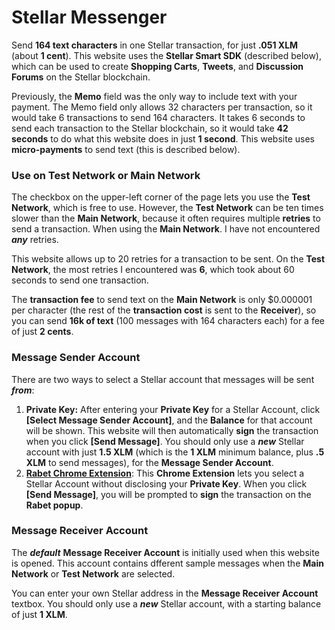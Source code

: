 # Stellar Messenger
Send **164 text characters** in one Stellar transaction, for just **.051 XLM** (about **1 cent**). This website uses the **Stellar Smart SDK** (described below), which can be used to create **Shopping Carts**, **Tweets**, and **Discussion Forums** on the Stellar blockchain.

Previously, the **Memo** field was the only way to include text with your payment. The Memo field only allows 32 characters per transaction, so it would take 6 transactions to send 164 characters. It takes 6 seconds to send each transaction to the Stellar blockchain, so it would take **42 seconds** to do what this website does in just **1 second**. This website uses **micro-payments** to send text (this is described below).

### Use on Test Network or Main Network
The checkbox on the upper-left corner of the page lets you use the **Test Network**, which is free to use. However, the **Test Network** can be ten times slower than the **Main Network**, because it often requires multiple **retries** to send a transaction. When using the **Main Network**. I have not encountered ***any*** retries. 

This website allows up to 20 retries for a transaction to be sent. On the **Test Network**, the most retries I encountered was **6**, which took about 60 seconds to send one transaction.

The **transaction fee** to send text on the **Main Network** is only $0.000001 per character (the rest of the **transaction cost** is sent to the **Receiver**), so you can send **16k of text** (100 messages with 164 characters each) for a fee of just **2 cents**.

### Message Sender Account
There are two ways to select a Stellar account that messages will be sent ***from***:
1. **Private Key:** After entering your **Private Key** for a Stellar Account, click **[Select Message Sender Account]**, and the **Balance** for that account will be shown. 
This website will then automatically **sign** the transaction when you click **[Send Message]**.
You should only use a ***new*** Stellar account with just **1.5 XLM** (which is the **1 XLM** minimum balance, plus **.5 XLM** to send messages), for the **Message Sender Account**.
2. [**Rabet Chrome Extension**](https://chrome.google.com/webstore/detail/rabet/hgmoaheomcjnaheggkfafnjilfcefbmo): This **Chrome Extension** lets you select a Stellar Account without disclosing your **Private Key**. When you click **[Send Message]**, you will be prompted to **sign** the transaction on the **Rabet popup**.

### Message Receiver Account
The ***default*** **Message Receiver Account** is initially used when this website is opened. This account contains dfferent sample messages when the **Main Network** or **Test Network** are selected.

You can enter your own Stellar address in the **Message Receiver Account** textbox. You should only use a ***new*** Stellar account, with a starting balance of just **1 XLM**.


